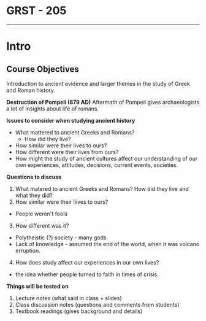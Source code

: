 # GRST - 205
---

# Intro
## Course Objectives
Introduction to ancient evidence and larger themes in the study of Greek and Roman history.

**Destruction of Pompeii (879 AD)**
Aftermath of Pompeii gives archaeologists a lot of insights about life of romans.

**Issues to consider when studying ancient history**

* What mattered to ancient Greeks and Romans?
	* How did they live?
* How similar were their lives to ours?
* How different were their lives from ours?
* How might the study of ancient cultures affect our understanding of our own experiences, attitudes, decisions, current events, societies.

**Questions to discuss**
1. What matered to ancient Greeks and Romans? How did they live and what they did?
2. How similar were their liives to ours?
  * People weren't fools
3. How different was it?
  * Polytheistic (?) society - many gods
  * Lack of knowledge - assumed the end of the world, when it was volcano erruption.
4. How does study affect our experiences in our own lives?
  * the idea whether people turned to faith in times of crisis.

**Things will be tested on**
1. Lecture notes (what said in class + slides)
2. Class discussion notes (questions and comments from students)
3. Textbook readings (gives background and details)

